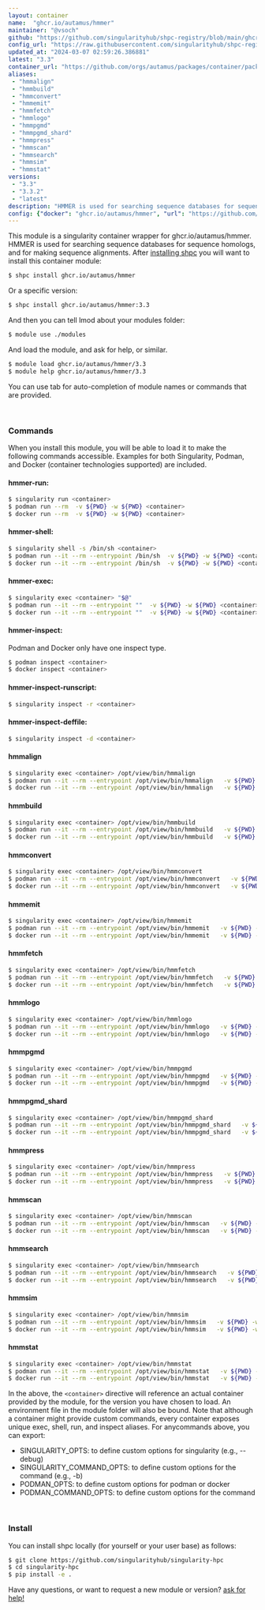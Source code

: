 ```yaml
---
layout: container
name:  "ghcr.io/autamus/hmmer"
maintainer: "@vsoch"
github: "https://github.com/singularityhub/shpc-registry/blob/main/ghcr.io/autamus/hmmer/container.yaml"
config_url: "https://raw.githubusercontent.com/singularityhub/shpc-registry/main/ghcr.io/autamus/hmmer/container.yaml"
updated_at: "2024-03-07 02:59:26.386881"
latest: "3.3"
container_url: "https://github.com/orgs/autamus/packages/container/package/hmmer"
aliases:
 - "hmmalign"
 - "hmmbuild"
 - "hmmconvert"
 - "hmmemit"
 - "hmmfetch"
 - "hmmlogo"
 - "hmmpgmd"
 - "hmmpgmd_shard"
 - "hmmpress"
 - "hmmscan"
 - "hmmsearch"
 - "hmmsim"
 - "hmmstat"
versions:
 - "3.3"
 - "3.3.2"
 - "latest"
description: "HMMER is used for searching sequence databases for sequence homologs, and for making sequence alignments."
config: {"docker": "ghcr.io/autamus/hmmer", "url": "https://github.com/orgs/autamus/packages/container/package/hmmer", "maintainer": "@vsoch", "description": "HMMER is used for searching sequence databases for sequence homologs, and for making sequence alignments.", "latest": {"3.3": "sha256:87ac88c3db4f5a80af3701ceb43e29fac4fdab86db71f6763425881f28f51335"}, "tags": {"3.3": "sha256:87ac88c3db4f5a80af3701ceb43e29fac4fdab86db71f6763425881f28f51335", "3.3.2": "sha256:68bc943e526ad06966106f215f3b8127cb7c47d013056fa043c7b0b39769cb98", "latest": "sha256:68bc943e526ad06966106f215f3b8127cb7c47d013056fa043c7b0b39769cb98"}, "aliases": {"hmmalign": "/opt/view/bin/hmmalign", "hmmbuild": "/opt/view/bin/hmmbuild", "hmmconvert": "/opt/view/bin/hmmconvert", "hmmemit": "/opt/view/bin/hmmemit", "hmmfetch": "/opt/view/bin/hmmfetch", "hmmlogo": "/opt/view/bin/hmmlogo", "hmmpgmd": "/opt/view/bin/hmmpgmd", "hmmpgmd_shard": "/opt/view/bin/hmmpgmd_shard", "hmmpress": "/opt/view/bin/hmmpress", "hmmscan": "/opt/view/bin/hmmscan", "hmmsearch": "/opt/view/bin/hmmsearch", "hmmsim": "/opt/view/bin/hmmsim", "hmmstat": "/opt/view/bin/hmmstat"}}
---
```


This module is a singularity container wrapper for ghcr.io/autamus/hmmer.
HMMER is used for searching sequence databases for sequence homologs, and for making sequence alignments.
After [installing shpc](#install) you will want to install this container module:


```bash
$ shpc install ghcr.io/autamus/hmmer
```

Or a specific version:

```bash
$ shpc install ghcr.io/autamus/hmmer:3.3
```

And then you can tell lmod about your modules folder:

```bash
$ module use ./modules
```

And load the module, and ask for help, or similar.

```bash
$ module load ghcr.io/autamus/hmmer/3.3
$ module help ghcr.io/autamus/hmmer/3.3
```

You can use tab for auto-completion of module names or commands that are provided.

<br>

### Commands

When you install this module, you will be able to load it to make the following commands accessible.
Examples for both Singularity, Podman, and Docker (container technologies supported) are included.

#### hmmer-run:

```bash
$ singularity run <container>
$ podman run --rm  -v ${PWD} -w ${PWD} <container>
$ docker run --rm  -v ${PWD} -w ${PWD} <container>
```

#### hmmer-shell:

```bash
$ singularity shell -s /bin/sh <container>
$ podman run --it --rm --entrypoint /bin/sh  -v ${PWD} -w ${PWD} <container>
$ docker run --it --rm --entrypoint /bin/sh  -v ${PWD} -w ${PWD} <container>
```

#### hmmer-exec:

```bash
$ singularity exec <container> "$@"
$ podman run --it --rm --entrypoint ""  -v ${PWD} -w ${PWD} <container> "$@"
$ docker run --it --rm --entrypoint ""  -v ${PWD} -w ${PWD} <container> "$@"
```

#### hmmer-inspect:

Podman and Docker only have one inspect type.

```bash
$ podman inspect <container>
$ docker inspect <container>
```

#### hmmer-inspect-runscript:

```bash
$ singularity inspect -r <container>
```

#### hmmer-inspect-deffile:

```bash
$ singularity inspect -d <container>
```


#### hmmalign

```bash
$ singularity exec <container> /opt/view/bin/hmmalign
$ podman run --it --rm --entrypoint /opt/view/bin/hmmalign   -v ${PWD} -w ${PWD} <container> -c " $@"
$ docker run --it --rm --entrypoint /opt/view/bin/hmmalign   -v ${PWD} -w ${PWD} <container> -c " $@"
```


#### hmmbuild

```bash
$ singularity exec <container> /opt/view/bin/hmmbuild
$ podman run --it --rm --entrypoint /opt/view/bin/hmmbuild   -v ${PWD} -w ${PWD} <container> -c " $@"
$ docker run --it --rm --entrypoint /opt/view/bin/hmmbuild   -v ${PWD} -w ${PWD} <container> -c " $@"
```


#### hmmconvert

```bash
$ singularity exec <container> /opt/view/bin/hmmconvert
$ podman run --it --rm --entrypoint /opt/view/bin/hmmconvert   -v ${PWD} -w ${PWD} <container> -c " $@"
$ docker run --it --rm --entrypoint /opt/view/bin/hmmconvert   -v ${PWD} -w ${PWD} <container> -c " $@"
```


#### hmmemit

```bash
$ singularity exec <container> /opt/view/bin/hmmemit
$ podman run --it --rm --entrypoint /opt/view/bin/hmmemit   -v ${PWD} -w ${PWD} <container> -c " $@"
$ docker run --it --rm --entrypoint /opt/view/bin/hmmemit   -v ${PWD} -w ${PWD} <container> -c " $@"
```


#### hmmfetch

```bash
$ singularity exec <container> /opt/view/bin/hmmfetch
$ podman run --it --rm --entrypoint /opt/view/bin/hmmfetch   -v ${PWD} -w ${PWD} <container> -c " $@"
$ docker run --it --rm --entrypoint /opt/view/bin/hmmfetch   -v ${PWD} -w ${PWD} <container> -c " $@"
```


#### hmmlogo

```bash
$ singularity exec <container> /opt/view/bin/hmmlogo
$ podman run --it --rm --entrypoint /opt/view/bin/hmmlogo   -v ${PWD} -w ${PWD} <container> -c " $@"
$ docker run --it --rm --entrypoint /opt/view/bin/hmmlogo   -v ${PWD} -w ${PWD} <container> -c " $@"
```


#### hmmpgmd

```bash
$ singularity exec <container> /opt/view/bin/hmmpgmd
$ podman run --it --rm --entrypoint /opt/view/bin/hmmpgmd   -v ${PWD} -w ${PWD} <container> -c " $@"
$ docker run --it --rm --entrypoint /opt/view/bin/hmmpgmd   -v ${PWD} -w ${PWD} <container> -c " $@"
```


#### hmmpgmd_shard

```bash
$ singularity exec <container> /opt/view/bin/hmmpgmd_shard
$ podman run --it --rm --entrypoint /opt/view/bin/hmmpgmd_shard   -v ${PWD} -w ${PWD} <container> -c " $@"
$ docker run --it --rm --entrypoint /opt/view/bin/hmmpgmd_shard   -v ${PWD} -w ${PWD} <container> -c " $@"
```


#### hmmpress

```bash
$ singularity exec <container> /opt/view/bin/hmmpress
$ podman run --it --rm --entrypoint /opt/view/bin/hmmpress   -v ${PWD} -w ${PWD} <container> -c " $@"
$ docker run --it --rm --entrypoint /opt/view/bin/hmmpress   -v ${PWD} -w ${PWD} <container> -c " $@"
```


#### hmmscan

```bash
$ singularity exec <container> /opt/view/bin/hmmscan
$ podman run --it --rm --entrypoint /opt/view/bin/hmmscan   -v ${PWD} -w ${PWD} <container> -c " $@"
$ docker run --it --rm --entrypoint /opt/view/bin/hmmscan   -v ${PWD} -w ${PWD} <container> -c " $@"
```


#### hmmsearch

```bash
$ singularity exec <container> /opt/view/bin/hmmsearch
$ podman run --it --rm --entrypoint /opt/view/bin/hmmsearch   -v ${PWD} -w ${PWD} <container> -c " $@"
$ docker run --it --rm --entrypoint /opt/view/bin/hmmsearch   -v ${PWD} -w ${PWD} <container> -c " $@"
```


#### hmmsim

```bash
$ singularity exec <container> /opt/view/bin/hmmsim
$ podman run --it --rm --entrypoint /opt/view/bin/hmmsim   -v ${PWD} -w ${PWD} <container> -c " $@"
$ docker run --it --rm --entrypoint /opt/view/bin/hmmsim   -v ${PWD} -w ${PWD} <container> -c " $@"
```


#### hmmstat

```bash
$ singularity exec <container> /opt/view/bin/hmmstat
$ podman run --it --rm --entrypoint /opt/view/bin/hmmstat   -v ${PWD} -w ${PWD} <container> -c " $@"
$ docker run --it --rm --entrypoint /opt/view/bin/hmmstat   -v ${PWD} -w ${PWD} <container> -c " $@"
```



In the above, the `<container>` directive will reference an actual container provided
by the module, for the version you have chosen to load. An environment file in the
module folder will also be bound. Note that although a container
might provide custom commands, every container exposes unique exec, shell, run, and
inspect aliases. For anycommands above, you can export:

 - SINGULARITY_OPTS: to define custom options for singularity (e.g., --debug)
 - SINGULARITY_COMMAND_OPTS: to define custom options for the command (e.g., -b)
 - PODMAN_OPTS: to define custom options for podman or docker
 - PODMAN_COMMAND_OPTS: to define custom options for the command

<br>

### Install

You can install shpc locally (for yourself or your user base) as follows:

```bash
$ git clone https://github.com/singularityhub/singularity-hpc
$ cd singularity-hpc
$ pip install -e .
```

Have any questions, or want to request a new module or version? [ask for help!](https://github.com/singularityhub/singularity-hpc/issues)